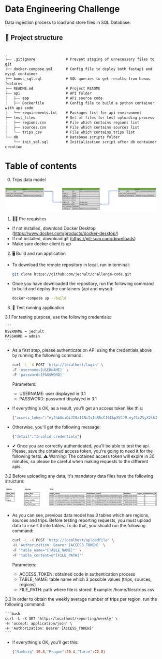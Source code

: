 # Data Engineering Challenge

Data ingestion process to load and store files in SQL Database.

## 📁 Project structure


```

.
├── .gitignore              # Prevent staging of unnecessary files to git
├── docker-compose.yml      # Config file to deploy both fastapi and mysql container
├── bonus_sql.sql           # SQL queries to get results from bonus features
├── README.md               # Project README
├── api                     # API folder
│   ├── app                 # API source code
│   ├── Dockerfile          # Config file to build a python container with api code
│   └── requirements.txt    # Packages list for api environment
├── test_files              # Set of files for test uploading process
│   ├── regions.csv         # File which contains regions list
│   ├── sources.csv         # File which contains sources list
│   └── trips.csv           # File which contains trips list
└── db                      # Database scripts folder
    └── init_sql.sql        # Initialization script after db container creation

```

# Table of contents

0. Trips data model

<img src="https://github.com/jechult/challenge-code/blob/d70c3a5621351ce7d3b73de02d85f7de5168ec11/db/data_model.png" alt="Alt text" title="Trip data model">

1. 👩‍💻 Pre requisites

- If not installed, download Docker Desktop (https://www.docker.com/products/docker-desktop/)
- If not installed, download git (https://git-scm.com/downloads)
- Make sure docker client is up

2. 🖥 Build and run application

- To download the remote repository in local, run in terminal:

    ```bash
    git clone https://github.com/jechult/challenge-code.git
    ```
- Once you have downloaded the repository, run the following command to build and deploy the containers (api and mysql):

    ```bash
    docker-compose up --build
    ```

3. 🧪 Test running application

3.1 For testing purpose, use the following credentials:

    ```
    USERNAME = jechult
    PASSWORD = admin
    ```

- As a first step, please authenticate on API using the credentials above by running the following command:

    ```bash
    curl -L -X POST 'http://localhost/login' \
    -F 'username=[USERNAME]' \
    -F 'password=[PASSWORD]'
    ```

    Parameters:
    - USERNAME: user displayed in 3.1
    - PASSWORD: password displayed in 3.1

- If everything's OK, as a result, you'll get an access token like this:

    ```bash
    {"access_token":"eyJhbGciOiJIUzI1NiIsInR5cCI6IkpXVCJ9.eyJ1c2VyX2lkIjoiamVjaHVsdCIsImV4cCI6MTY1OTI4OTYxN30.8hAm4rYXXgk3MHxICzeL33luxKcR5Aeyf3-KaMy5A8g","token_type":"bearer"}
    ```

- Otherwise, you'll get the following message:

    ```bash
    {"detail":"Invalid credentials"}
    ```

- ✔ Once you are correctly authenticated, you'll be able to test the api. Please, save the obtained access token,
you're going to need it for the following tests. ⚠ Warning: The obtained access token will expire in 30 minutes, so please be
careful when making requests to the different apis.

3.2 Before uploading any data, it's mandatory data files have the following structure:

<img src="https://github.com/jechult/challenge-code/blob/eb73157fde63ff683b54b7345299ae95d70efe56/test_files/files_structure.png" alt="Alt text" title="Test files structure">

- As you can see, previous data model has 3 tables which are regions, sources and trips. Before testing reporting requests, you
must upload data to insert it into tables. To do that, you should run the following command:

    ```bash
    curl -L -X POST 'http://localhost/uploadfile' \
    -H 'Authorization: Bearer [ACCESS_TOKEN]' \
    -F 'table_name="[TABLE_NAME]"' \
    -F 'table_content=@"[FILE_PATH]"'
    ```

    Parameters:
    - ACCESS_TOKEN: obtained code in authentication process
    - TABLE_NAME: table name which 3 possible values (trips, sources, regions)
    - FILE_PATH: path where file is stored. Example: /home/files/trips.csv

3.3 In order to obtain the weekly average number of trips per region, run the following command:

    ```bash
    curl -L -X GET 'http://localhost/reporting/weekly' \
    -H 'accept: application/json' \
    -H 'Authorization: Bearer [ACCESS_TOKEN]'
    ```

- If everything's OK, you'll get this:

    ```bash
    {"Hamburg":16.8,"Prague":20.4,"Turin":22.8}
    ```

